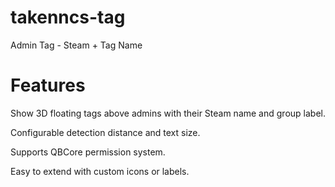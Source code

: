 # takenncs-tag
Admin Tag - Steam + Tag Name

# Features
Show 3D floating tags above admins with their Steam name and group label.

Configurable detection distance and text size.

Supports QBCore permission system.

Easy to extend with custom icons or labels.


